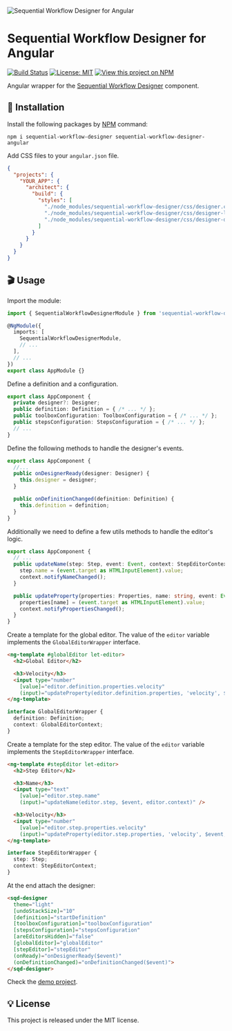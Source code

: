 ![Sequential Workflow Designer for Angular](https://raw.githubusercontent.com/nocode-js/sequential-workflow-designer/main/.github/cover.png)

# Sequential Workflow Designer for Angular

[![Build Status](https://img.shields.io/endpoint.svg?url=https%3A%2F%2Factions-badge.atrox.dev%2Fb4rtaz%2Fsequential-workflow-designer%2Fbadge%3Fref%3Dmain&style=flat-square)](https://actions-badge.atrox.dev/b4rtaz/sequential-workflow-designer/goto?ref=main) [![License: MIT](https://img.shields.io/github/license/mashape/apistatus.svg?style=flat-square)](/LICENSE) [![View this project on NPM](https://img.shields.io/npm/v/sequential-workflow-designer-angular.svg?style=flat-square)](https://npmjs.org/package/sequential-workflow-designer-angular)

Angular wrapper for the [Sequential Workflow Designer](https://github.com/nocode-js/sequential-workflow-designer) component.

## 🚀 Installation

Install the following packages by [NPM](https://www.npmjs.com/) command:

`npm i sequential-workflow-designer sequential-workflow-designer-angular`

Add CSS files to your `angular.json` file.

```json
{
  "projects": {
    "YOUR_APP": {
      "architect": {
        "build": {
          "styles": [
            "./node_modules/sequential-workflow-designer/css/designer.css",
            "./node_modules/sequential-workflow-designer/css/designer-light.css",
            "./node_modules/sequential-workflow-designer/css/designer-dark.css"
          ]
        }
      }
    }
  }
}
```

## 🎬 Usage

Import the module:

```ts
import { SequentialWorkflowDesignerModule } from 'sequential-workflow-designer-angular';

@NgModule({
  imports: [
    SequentialWorkflowDesignerModule,
    // ...
  ],
  // ...
})
export class AppModule {}
```

Define a definition and a configuration.

```ts
export class AppComponent {
  private designer?: Designer;
  public definition: Definition = { /* ... */ };
  public toolboxConfiguration: ToolboxConfiguration = { /* ... */ };
  public stepsConfiguration: StepsConfiguration = { /* ... */ };
  // ...
}
```

Define the following methods to handle the designer's events.

```ts
export class AppComponent {
  //...
  public onDesignerReady(designer: Designer) {
    this.designer = designer;
  }

  public onDefinitionChanged(definition: Definition) {
    this.definition = definition;
  }
}
```

Additionally we need to define a few utils methods to handle the editor's logic.

```ts
export class AppComponent {
  // ...
  public updateName(step: Step, event: Event, context: StepEditorContext) {
    step.name = (event.target as HTMLInputElement).value;
    context.notifyNameChanged();
  }

  public updateProperty(properties: Properties, name: string, event: Event, context: GlobalEditorContext | StepEditorContext) {
    properties[name] = (event.target as HTMLInputElement).value;
    context.notifyPropertiesChanged();
  }
}
```

Create a template for the global editor. The value of the `editor` variable implements the `GlobalEditorWrapper` interface.

```html
<ng-template #globalEditor let-editor>
  <h2>Global Editor</h2>

  <h3>Velocity</h3>
  <input type="number"
    [value]="editor.definition.properties.velocity"
    (input)="updateProperty(editor.definition.properties, 'velocity', $event, editor.context)" />
</ng-template>
```

```ts
interface GlobalEditorWrapper {
  definition: Definition;
  context: GlobalEditorContext;
}
```

Create a template for the step editor. The value of the `editor` variable implements the `StepEditorWrapper` interface.

```html
<ng-template #stepEditor let-editor>
  <h2>Step Editor</h2>

  <h3>Name</h3>
  <input type="text"
    [value]="editor.step.name"
    (input)="updateName(editor.step, $event, editor.context)" />

  <h3>Velocity</h3>
  <input type="number"
    [value]="editor.step.properties.velocity"
    (input)="updateProperty(editor.step.properties, 'velocity', $event, editor.context)" />
</ng-template>
```

```ts
interface StepEditorWrapper {
  step: Step;
  context: StepEditorContext;
}
```

At the end attach the designer:

```html
<sqd-designer
  theme="light"
  [undoStackSize]="10"
  [definition]="startDefinition"
  [toolboxConfiguration]="toolboxConfiguration"
  [stepsConfiguration]="stepsConfiguration"
  [areEditorsHidden]="false"
  [globalEditor]="globalEditor"
  [stepEditor]="stepEditor"
  (onReady)="onDesignerReady($event)"
  (onDefinitionChanged)="onDefinitionChanged($event)">
</sqd-designer>
```

Check the [demo project](https://github.com/nocode-js/sequential-workflow-designer/tree/main/demos/angular-app).

## 💡 License

This project is released under the MIT license.
